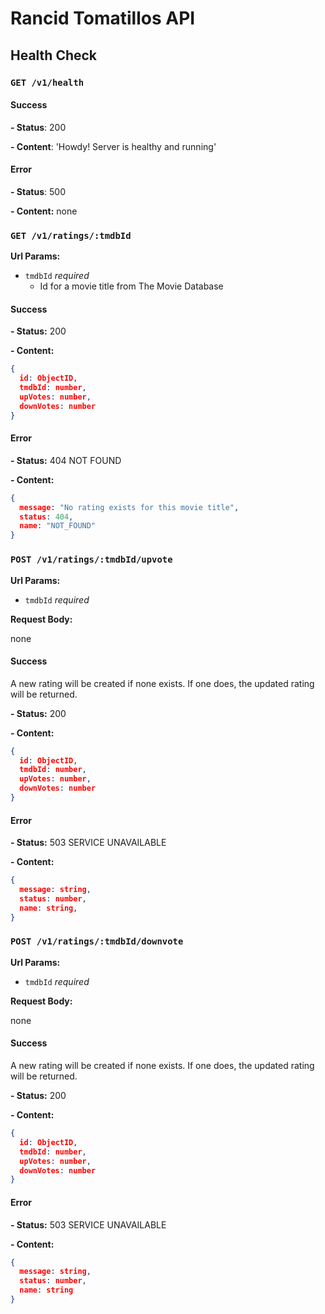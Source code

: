 # Rancid Tomatillos API

## Health Check

### `GET /v1/health`

#### Success

**- Status**: 200

**- Content**: 'Howdy! Server is healthy and running'

#### Error

**- Status**: 500

**- Content:** none

### `GET /v1/ratings/:tmdbId`

**Url Params:**

- `tmdbId` _required_
  - Id for a movie title from The Movie Database

#### Success

**- Status:** 200

**- Content:**

```JSON
{
  id: ObjectID,
  tmdbId: number,
  upVotes: number,
  downVotes: number
}
```

#### Error

**- Status:** 404 NOT FOUND

**- Content:**

```JSON
{
  message: "No rating exists for this movie title",
  status: 404,
  name: "NOT_FOUND"
}
```

### `POST /v1/ratings/:tmdbId/upvote`

**Url Params:**

- `tmdbId` _required_

**Request Body:**

none

#### Success

A new rating will be created if none exists. If one does, the updated
rating will be returned.

**- Status:** 200

**- Content:**

```JSON
{
  id: ObjectID,
  tmdbId: number,
  upVotes: number,
  downVotes: number
}
```

#### Error

**- Status:** 503 SERVICE UNAVAILABLE

**- Content:**

```JSON
{
  message: string,
  status: number,
  name: string,
}
```

### `POST /v1/ratings/:tmdbId/downvote`

**Url Params:**

- `tmdbId` _required_

**Request Body:**

none

#### Success

A new rating will be created if none exists. If one does, the updated
rating will be returned.

**- Status:** 200

**- Content:**

```JSON
{
  id: ObjectID,
  tmdbId: number,
  upVotes: number,
  downVotes: number
}
```

#### Error

**- Status:** 503 SERVICE UNAVAILABLE

**- Content:**

```JSON
{
  message: string,
  status: number,
  name: string
}
```
